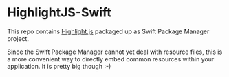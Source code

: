# HighlightJS-Swift

This repo contains
[Highlight.js](https://highlightjs.org)
packaged up as Swift Package Manager project.

Since the Swift Package Manager cannot yet deal with resource files,
this is a more convenient way to directly embed common resources
within your application.
It is pretty big though :-)
